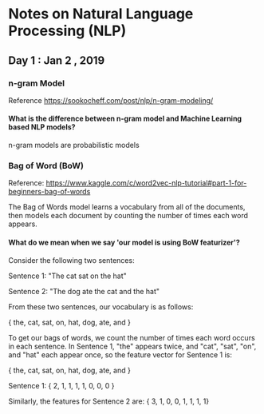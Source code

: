 # Notes on Natural Language Processing (NLP)

## Day 1 : Jan 2 , 2019

### n-gram Model

Reference https://sookocheff.com/post/nlp/n-gram-modeling/

#### What is the difference between n-gram model and Machine Learning based NLP models?

n-gram models are probabilistic models


### Bag of Word (BoW)

Reference: https://www.kaggle.com/c/word2vec-nlp-tutorial#part-1-for-beginners-bag-of-words

The Bag of Words model learns a vocabulary from all of the documents, then models each document by counting the number of times each word appears.

#### What do we mean when we say 'our model is using BoW featurizer'?

Consider the following two sentences:

Sentence 1: "The cat sat on the hat"

Sentence 2: "The dog ate the cat and the hat"

From these two sentences, our vocabulary is as follows:

{ the, cat, sat, on, hat, dog, ate, and }

To get our bags of words, we count the number of times each word occurs in each sentence. In Sentence 1, "the" appears twice, and "cat", "sat", "on", and "hat" each appear once, so the feature vector for Sentence 1 is:

{ the, cat, sat, on, hat, dog, ate, and }

Sentence 1: { 2, 1, 1, 1, 1, 0, 0, 0 }

Similarly, the features for Sentence 2 are: { 3, 1, 0, 0, 1, 1, 1, 1}
